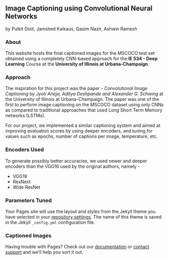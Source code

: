 ## Image Captioning using Convolutional Neural Networks
by Pulkit Dixit, Jamshed Kaikaus, Qasim Nazir, Ashwin Ramesh

### About

This website hosts the final captioned images for the MSCOCO test set obtained using a completely CNN-based approach for the **IE 534 - Deep Learning** Course at the **University of Illinois at Urbana-Champaign**.

### Approach

The inspiration for this project was the paper - *Convolutional Image Captioning* by *Jyoti Aneja, Aditya Deshpande and Alexander G. Schwing* at the University of Illinois at Urbana-Champaign. The paper was one of the first to perform image captioning on the MSCOCO dataset using only CNNs as compared to traditional approaches that used Long Short Term Memory networks (LSTMs).

For our project, we implemented a similar captioning system and aimed at improving evaluation scores by using deeper encoders, and tuning for values such as epochs, number of captions per image, temperature, etc.

### Encoders Used

To generate possibly better accuracies, we used newer and deeper encoders than the VGG16 used by the original authors, namely - 
* VGG19
* ResNext
* Wide ResNet

### Parameters Tuned

Your Pages site will use the layout and styles from the Jekyll theme you have selected in your [repository settings](https://github.com/pulkitdixit/IE534_ConvCap/settings). The name of this theme is saved in the Jekyll `_config.yml` configuration file.

### Captioned Images

Having trouble with Pages? Check out our [documentation](https://help.github.com/categories/github-pages-basics/) or [contact support](https://github.com/contact) and we’ll help you sort it out.
